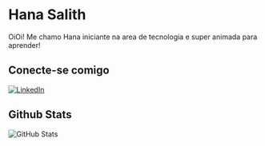 # Hana Salith
OiOi! Me chamo Hana iniciante na area de tecnologia e super animada para aprender!
## Conecte-se comigo
[![LinkedIn](https://img.shields.io/badge/LinkedIn-000?style=for-the-badge&logo=linkedin&logoColor=0E76A8)](https://www.linkedin.com/in/lohana-stéphani/)


## Github Stats
![GitHub Stats](https://github-readme-stats.vercel.app/api?username=HanaSalith&theme=transparent&bg_color=000&border_color=30A3DC&show_icons=true&icon_color=30A3DC&title_color=E94D5F&text_color=FFF)
